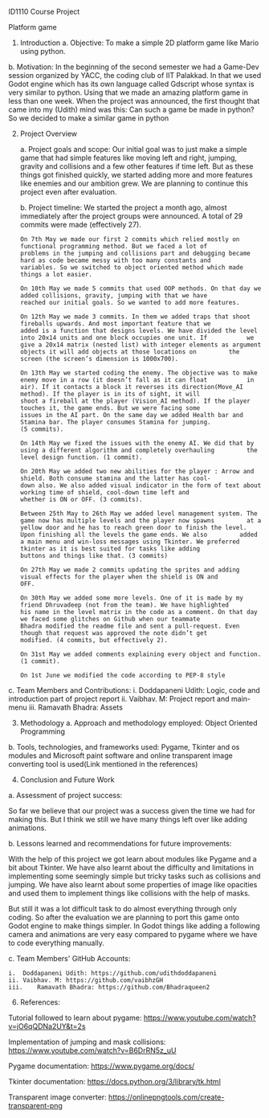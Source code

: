 ID1110 Course Project

Platform game

1.	Introduction
a.	Objective: To make a simple 2D platform game like Mario using python.

b.	Motivation: In the beginning of the second semester we had a Game-Dev session organized by YACC, the coding club of IIT Palakkad. In that we used Godot engine which has its own language called Gdscript whose syntax is very similar to python. Using that we made an amazing platform game in less than one week. When the project was announced, the first thought that came into my (Udith) mind was this: Can such a game be made in python? So we decided to make a similar game in python


2.	Project Overview

    a.	Project goals and scope: Our initial goal was to just make a simple game that had simple features like moving left and       right, jumping, gravity and collisions and a few other features if time left. But as these things got finished quickly, we       started adding more and more features like enemies and our ambition grew. We are planning to continue this project even after     evaluation.

    b.	Project timeline: We started the project a month ago, almost immediately after the project groups were announced.  A         total of 29 commits were made (effectively 27).

        On 7th May we made our first 2 commits which relied mostly on functional programming method. But we faced a lot of               problems in the jumping and collisions part and debugging became hard as code became messy with too many constants and           variables. So we switched to object oriented method which made things a lot easier.

        On 10th May we made 5 commits that used OOP methods. On that day we added collisions, gravity, jumping with that we have         reached our initial goals. So we wanted to add more features.

        On 12th May we made 3 commits. In them we added traps that shoot fireballs upwards. And most important feature that we           added is a function that designs levels. We have divided the level into 20x14 units and one block occupies one unit. If           we give a 20x14 matrix (nested list) with integer elements as argument objects it will add objects at those locations on         the screen (the screen’s dimension is 1000x700).

        On 13th May we started coding the enemy. The objective was to make enemy move in a row (it doesn’t fall as it can float           in air). If it contacts a block it reverses its direction(Move_AI method). If the player is in its of sight, it will             shoot a fireball at the player (Vision_AI method). If the player touches it, the game ends. But we were facing some               issues in the AI part. On the same day we added Health bar and Stamina bar. The player consumes Stamina for jumping. 
        (5 commits).

        On 14th May we fixed the issues with the enemy AI. We did that by using a different algorithm and completely overhauling         the level design function. (1 commit).

        On 20th May we added two new abilities for the player : Arrow and shield. Both consume stamina and the latter has cool-           down also. We also added visual indicator in the form of text about working time of shield, cool-down time left and               whether is ON or OFF. (3 commits).

        Between 25th May to 26th May we added level management system. The game now has multiple levels and the player now spawns         at a yellow door and he has to reach green door to finish the level. Upon finishing all the levels the game ends. We also         added a main menu and win-loss messages using Tkinter. We preferred tkinter as it is best suited for tasks like adding           buttons and things like that. (3 commits)

        On 27th May we made 2 commits updating the sprites and adding visual effects for the player when the shield is ON and             OFF. 

        On 30th May we added some more levels. One of it is made by my friend Dhruvadeep (not from the team). We have highlighted         his name in the level matrix in the code as a comment. On that day we faced some glitches on Github when our teammate             Bhadra modified the readme file and sent a pull-request. Even though that request was approved the note didn’t get               modified. (4 commits, but effectively 2).

        On 31st May we added comments explaining every object and function. (1 commit).

        On 1st June we modified the code according to PEP-8 style

c.	Team Members and Contributions:
    i.	Doddapaneni Udith: Logic, code and introduction part of project report
    ii.	Vaibhav. M: Project report and main-menu
    iii.	Ramavath Bhadra: Assets

3.	Methodology
  a.	Approach and methodology employed: Object Oriented Programming

  b.	Tools, technologies, and frameworks used: Pygame, Tkinter and os modules and Microsoft paint software and online                 transparent image converting tool is used(Link mentioned in the references)


4.	Conclusion and Future Work

a.	Assessment of project success: 

So far we believe that our project was a success given the time we had for making this. But I think we still we have many things left over like adding animations.

b.	Lessons learned and recommendations for future improvements:

With the help of this project we got learn about modules like Pygame and a bit about Tkinter.  We have also learnt about the difficulty and limitations in implementing some seemingly simple but tricky tasks such as collisions and jumping. We have also learnt about some properties of image like opacities and used them to implement things like collisions with the help of masks.

But still it was a lot difficult task to do almost everything through only coding. So after the evaluation we are planning to port this game onto Godot engine to make things simpler. In Godot things like adding a following camera and animations are very easy compared to pygame where we have to code everything manually.

c.	Team Members' GitHub Accounts:

    i.	Doddapaneni Udith: https://github.com/udithdoddapaneni
    ii.	Vaibhav. M: https://github.com/vaibhzGH
    iii.	Ramavath Bhadra: https://github.com/Bhadraqueen2

6.	References:

Tutorial followed to learn about pygame: https://www.youtube.com/watch?v=jO6qQDNa2UY&t=2s

Implementation of jumping and mask collisions:
https://www.youtube.com/watch?v=B6DrRN5z_uU

Pygame documentation:
https://www.pygame.org/docs/

Tkinter documentation:
https://docs.python.org/3/library/tk.html

Transparent image converter:
https://onlinepngtools.com/create-transparent-png

